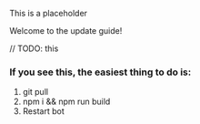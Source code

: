 This is a placeholder

Welcome to the update guide!

// TODO: this

### If you see this, the easiest thing to do is:

1. git pull
2. npm i && npm run build
3. Restart bot
